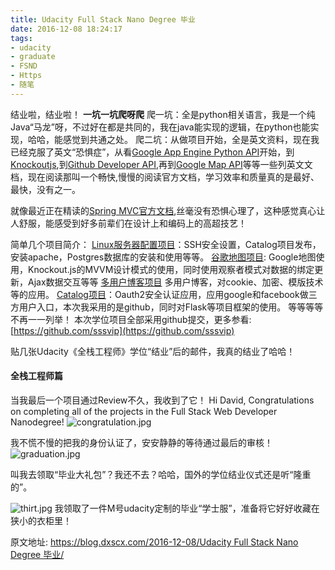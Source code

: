 ```yaml
---
title: Udacity Full Stack Nano Degree 毕业
date: 2016-12-08 18:24:17
tags: 
- udacity
- graduate
- FSND
- Https
- 随笔
---
```


结业啦，结业啦！
**一坑一坑爬呀爬**
爬一坑：全是python相关语言，我是一个纯Java“马龙”呀，不过好在都是共同的，我在java能实现的逻辑，在python也能实现，哈哈，能感觉到共通之处。
爬二坑：从做项目开始，全是英文资料，现在我已经克服了英文“恐惧症”，从看[Google App Engine Python API](https://cloud.google.com/appengine/docs/python/apis)开始，到[Knockoutjs](http://knockoutjs.com/documentation/introduction.html),到[Github Developer API](https://developer.github.com/v3/),再到[Google Map API](https://developers.google.com/maps/documentation/javascript/examples/map-simple)等等一些列英文文档，现在阅读那叫一个畅快,慢慢的阅读官方文档，学习效率和质量真的是最好、最快，没有之一。

就像最近正在精读的[Spring MVC官方文档](http://docs.spring.io/spring/docs/current/spring-framework-reference/htmlsingle/#mvc-ann-async),丝毫没有恐惧心理了，这种感觉真心让人舒服，能感受到好多前辈们在设计上和编码上的高超技艺！

<!-- more -->

简单几个项目简介：
[Linux服务器配置项目](https://github.com/sssvip/udacity-linux-server-configuration)：SSH安全设置，Catalog项目发布，安装apache，Postgres数据库的安装和使用等等。
[谷歌地图项目](https://github.com/sssvip/udacity-neighborhood-map): Google地图使用，Knockout.js的MVVM设计模式的使用，同时使用观察者模式对数据的绑定更新，Ajax数据交互等等
[多用户博客项目](https://github.com/sssvip/udacity-blog) 多用户博客，对cookie、加密、模版技术等的应用。
[Catalog项目](https://github.com/sssvip/fullstack-nanodegree-vm/tree/master/vagrant/catalog)：Oauth2安全认证应用，应用google和facebook做三方用户入口，本次我采用的是github，同时对Flask等项目框架的使用。
等等等等不再一一列举！ 本次学位项目全部采用github提交，更多参看:[https://github.com/sssvip](https://github.com/sssvip)


贴几张Udacity《全栈工程师》学位“结业”后的邮件，我真的结业了哈哈！

#### 全栈工程师篇
当我最后一个项目通过Review不久，我收到了它！
Hi David, Congratulations on completing all of the projects in the Full Stack Web Developer Nanodegree!
![congratulation.jpg](https://file.dxscx.com/2016/12/8/congratulation.jpg)

我不慌不慢的把我的身份认证了，安安静静的等待通过最后的审核！
![graduation.jpg](https://file.dxscx.com/2016/12/8/graduation.jpg)

叫我去领取“毕业大礼包”？我还不去？哈哈，国外的学位结业仪式还是听“隆重的”。

![thirt.jpg](https://file.dxscx.com/2016/12/8/thirt.jpg)
我领取了一件M号udacity定制的毕业“学士服”，准备将它好好收藏在狭小的衣柜里！

原文地址: [https://blog.dxscx.com/2016-12-08/Udacity Full Stack Nano Degree 毕业/](https://blog.dxscx.com/2016/12/08/Udacity-Full-Stack-Nano-Degree-%E6%AF%95%E4%B8%9A/)